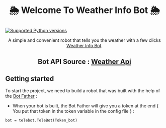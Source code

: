 # <p align="center">🌦 Welcome To Weather Info Bot 🌦
[![Supported Python versions](https://img.shields.io/pypi/pyversions/pyTelegramBotAPI.svg)](https://pypi.python.org/pypi/pyTelegramBotAPI)

<p align="center">A simple and convenient robot that tells you the weather with a few clicks <a href="https://t.me/tester_mohammadreza_asan1_bot">Weather Info Bot</a>.</p>

## <p align="center">Bot API Source : <a href="https://www.weatherapi.com/">Weather Api</a>

## Getting started


To start the project, we need to build a robot that was built with the help of the <a href="https://t.me/Bot Father">Bot Father</a> :

* When your bot is built, the Bot Father will give you a token at the end { You put that token in the token variable in the config file } :

```
bot = telebot.TeleBot(Token_bot)
```

